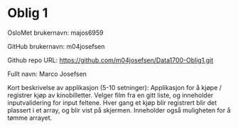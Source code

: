 Oblig 1
=======
OsloMet brukernavn: majos6959

GitHub brukernavn: m04josefsen

Github repo URL: https://github.com/m04josefsen/Data1700-Oblig1.git

Fullt navn: Marco Josefsen

Kort beskrivelse av applikasjon (5-10 setninger):
    Applikasjon for å kjøpe / registrer kjøp av kinobilletter. 
    Velger film fra en gitt liste, og inneholder inputvalidering for input feltene.
    Hver gang et kjøp blir registrert blir det plassert i et array, og blir vist på skjermen.
    Inneholder også muligheten for å tømme arrayet.
